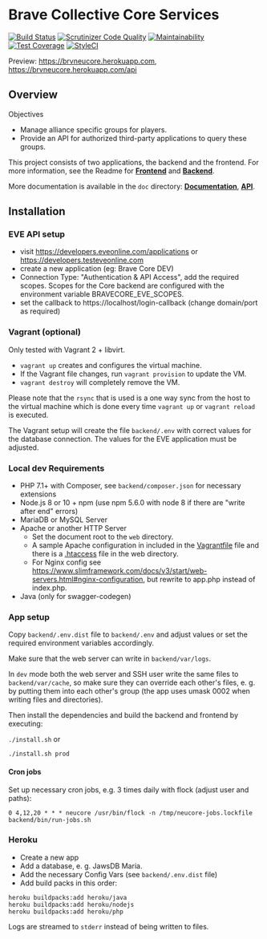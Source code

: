 # Brave Collective Core Services

[![Build Status](https://api.travis-ci.org/tkhamez/brvneucore.svg?branch=master)](https://travis-ci.org/tkhamez/brvneucore)
[![Scrutinizer Code Quality](https://scrutinizer-ci.com/g/tkhamez/brvneucore/badges/quality-score.png?b=master)](https://scrutinizer-ci.com/g/tkhamez/brvneucore/?branch=master)
[![Maintainability](https://api.codeclimate.com/v1/badges/90884db4cd12869fdcfe/maintainability)](https://codeclimate.com/github/tkhamez/brvneucore/maintainability)
[![Test Coverage](https://api.codeclimate.com/v1/badges/90884db4cd12869fdcfe/test_coverage)](https://codeclimate.com/github/tkhamez/brvneucore/test_coverage)
[![StyleCI](https://styleci.io/repos/115431007/shield?branch=master)](https://styleci.io/repos/115431007)

Preview: https://brvneucore.herokuapp.com, https://brvneucore.herokuapp.com/api

## Overview

Objectives
- Manage alliance specific groups for players.
- Provide an API for authorized third-party applications to query these groups.

This project consists of two applications, the backend and the frontend.
For more information, see the Readme for 
[**Frontend**](frontend/README.md) and [**Backend**](backend/README.md).

More documentation is available in the `doc` directory:
[**Documentation**](doc/documentation.md), [**API**](doc/API.md).

## Installation

### EVE API setup

- visit https://developers.eveonline.com/applications or https://developers.testeveonline.com
- create a new application (eg: Brave Core DEV)
- Connection Type: "Authentication & API Access", add the required scopes. Scopes for the Core backend
  are configured with the environment variable BRAVECORE_EVE_SCOPES.
- set the callback to https://localhost/login-callback (change domain/port as required)

### Vagrant (optional)

Only tested with Vagrant 2 + libvirt.

- `vagrant up` creates and configures the virtual machine.
- If the Vagrant file changes, run `vagrant provision` to update the VM.
- `vagrant destroy` will completely remove the VM.

Please note that the `rsync` that is used is a one way sync from the host to the virtual
machine which is done every time `vagrant up` or `vagrant reload` is executed.

The Vagrant setup will create the file `backend/.env` with correct values for the database connection.
The values for the EVE application must be adjusted.

### Local dev Requirements

* PHP 7.1+ with Composer, see `backend/composer.json` for necessary extensions
* Node.js 8 or 10 + npm (use npm 5.6.0 with node 8 if there are "write after end" errors)
* MariaDB or MySQL Server
* Apache or another HTTP Server
    * Set the document root to the `web` directory.
    * A sample Apache configuration in included in the [Vagrantfile](Vagrantfile) file and there 
      is a [.htaccess](web/.htaccess) file in the web directory.
    * For Nginx config see https://www.slimframework.com/docs/v3/start/web-servers.html#nginx-configuration,
      but rewrite to app.php instead of index.php.
* Java (only for swagger-codegen)

### App setup

Copy `backend/.env.dist` file to `backend/.env` and adjust values or
set the required environment variables accordingly.

Make sure that the web server can write in `backend/var/logs`.

In `dev` mode both the web server and SSH user write the same files to `backend/var/cache`,
so make sure they can override each other's files, e. g. by putting them into each other's group
(the app uses umask 0002 when writing files and directories).

Then install the dependencies and build the backend and frontend by executing:

`./install.sh` or

`./install.sh prod`

#### Cron jobs

Set up necessary cron jobs, e.g. 3 times daily with flock (adjust user and paths):
```
0 4,12,20 * * * neucore /usr/bin/flock -n /tmp/neucore-jobs.lockfile backend/bin/run-jobs.sh
```

### Heroku

- Create a new app
- Add a database, e. g. JawsDB Maria.
- Add the necessary Config Vars (see `backend/.env.dist` file)
- Add build packs in this order:

```
heroku buildpacks:add heroku/java
heroku buildpacks:add heroku/nodejs
heroku buildpacks:add heroku/php
```

Logs are streamed to `stderr` instead of being written to files.
